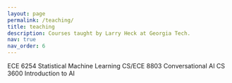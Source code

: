 ```yaml
---
layout: page
permalink: /teaching/
title: teaching
description: Courses taught by Larry Heck at Georgia Tech.
nav: true
nav_order: 6
---
```


ECE 6254 Statistical Machine Learning
CS/ECE 8803 Conversational AI
CS 3600 Introduction to AI

